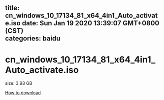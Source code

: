 
title: cn_windows_10_17134_81_x64_4in1_Auto_activate.iso
date: Sun Jan 19 2020 13:39:07 GMT+0800 (CST)    
categories: baidu
---

# cn_windows_10_17134_81_x64_4in1_Auto_activate.iso
size: 3.98 GB
 
 

[How to download](https://bpcam.bemobtrk.com/go/2ceec3aa-1ca2-46d6-b9ff-aaa5c184517c?jno=4582)